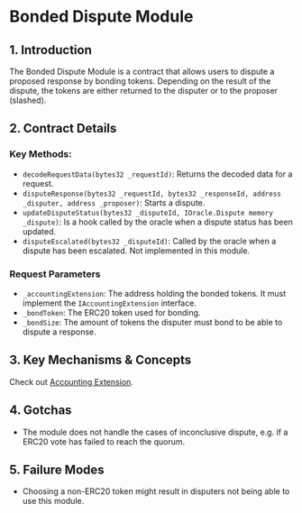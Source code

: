 # Bonded Dispute Module

## 1. Introduction

The Bonded Dispute Module is a contract that allows users to dispute a proposed response by bonding tokens. Depending on the result of the dispute, the tokens are either returned to the disputer or to the proposer (slashed).

## 2. Contract Details

### Key Methods:

- `decodeRequestData(bytes32 _requestId)`: Returns the decoded data for a request.
- `disputeResponse(bytes32 _requestId, bytes32 _responseId, address _disputer, address _proposer)`: Starts a dispute.
- `updateDisputeStatus(bytes32 _disputeId, IOracle.Dispute memory _dispute)`: Is a hook called by the oracle when a dispute status has been updated.
- `disputeEscalated(bytes32 _disputeId)`: Called by the oracle when a dispute has been escalated. Not implemented in this module.

### Request Parameters

- `_accountingExtension`: The address holding the bonded tokens. It must implement the `IAccountingExtension` interface.
- `_bondToken`: The ERC20 token used for bonding.
- `_bondSize`: The amount of tokens the disputer must bond to be able to dispute a response.

## 3. Key Mechanisms & Concepts

Check out [Accounting Extension](../../extensions/accounting.md).

## 4. Gotchas

- The module does not handle the cases of inconclusive dispute, e.g. if a ERC20 vote has failed to reach the quorum.

## 5. Failure Modes

- Choosing a non-ERC20 token might result in disputers not being able to use this module.
